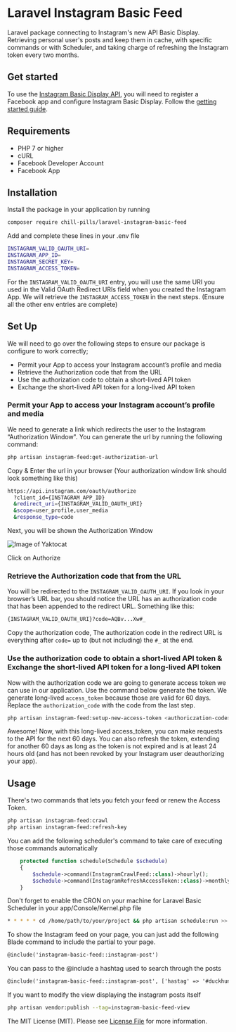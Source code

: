 # Laravel Instagram Basic Feed

Laravel package connecting to Instagram's new API Basic Display. Retrieving personal user's posts and keep them in cache, with specific commands or with Scheduler, and taking charge of refreshing the Instagram token every two months.

## Get started

To use the [Instagram Basic Display API](https://developers.facebook.com/docs/instagram-basic-display-api), you will need to register a Facebook app and configure Instagram Basic Display. Follow the [getting started guide](https://developers.facebook.com/docs/instagram-basic-display-api/getting-started).

## Requirements

- PHP 7 or higher
- cURL
- Facebook Developer Account
- Facebook App

## Installation

Install the package in your application by running

```bash
composer require chill-pills/laravel-instagram-basic-feed
```

Add and complete these lines in your .env file

```bash
INSTAGRAM_VALID_OAUTH_URI=
INSTAGRAM_APP_ID=
INSTAGRAM_SECRET_KEY=
INSTAGRAM_ACCESS_TOKEN=
```

For the `INSTAGRAM_VALID_OAUTH_URI` entry, you will use the same URI you used in the Valid OAuth Redirect URIs field when you created the Instagram App. We will retrieve the `INSTAGRAM_ACCESS_TOKEN` in the next steps. (Ensure all the other env entries are complete)

## Set Up

We will need to go over the following steps to ensure our package is configure to work correctly;
- Permit your App to access your Instagram account’s profile and media
- Retrieve the Authorization code that from the URL 
- Use the authorization code to obtain a short-lived API token
- Exchange the short-lived API token for a long-lived API token

### Permit your App to access your Instagram account’s profile and media

We need to generate a link which redirects the user to the Instagram “Authorization Window". You can generate the url by running the following command:

```bash
php artisan instagram-feed:get-authorization-url
``` 
Copy & Enter the url in your browser (Your authorization window link should look something like this)

```bash
https://api.instagram.com/oauth/authorize
  ?client_id={INSTAGRAM_APP_ID}
  &redirect_uri={INSTAGRAM_VALID_OAUTH_URI}
  &scope=user_profile,user_media
  &response_type=code
``` 

Next, you will be shown the Authorization Window

![Image of Yaktocat](https://miro.medium.com/max/572/1*cZkdBYn19OIyyPLyPTWAbA.png)

Click on Authorize

### Retrieve the Authorization code that from the URL

You will be redirected to the `INSTAGRAM_VALID_OAUTH_URI`. If you look in your browser’s URL bar, you should notice the URL has an authorization code that has been appended to the redirect URL. Something like this:

```bash
{INSTAGRAM_VALID_OAUTH_URI}?code=AQBv...Xw#_
``` 
 
Copy the authorization code, The authorization code in the redirect URL is everything after `code=` up to (but not including) the `#_` at the end.

### Use the authorization code to obtain a short-lived API token & Exchange the short-lived API token for a long-lived API token

Now with the authorization code we are going to generate access token we can use in our application. Use the command below generate the token. We generate long-lived `access_token` because those are valid for 60 days. Replace the `authorization_code` with the code from the last step.
```bash
php artisan instagram-feed:setup-new-access-token <authoriczation-code>
```

Awesome! Now, with this long-lived access_token, you can make requests to the API for the next 60 days. You can also refresh the token, extending for another 60 days as long as the token is not expired and is at least 24 hours old (and has not been revoked by your Instagram user deauthorizing your app).

## Usage

There's two commands that lets you fetch your feed or renew the Access Token.

```bash
php artisan instagram-feed:crawl
php artisan instagram-feed:refresh-key
```

You can add the following scheduler's command to take care of executing those commands automatically

```php
    protected function schedule(Schedule $schedule)
    {
        $schedule->command(InstagramCrawlFeed::class)->hourly();
        $schedule->command(InstagramRefreshAccessToken::class)->monthly();
    }
```

Don't forget to enable the CRON on your machine for Laravel Basic Scheduler in your app/Console/Kernel.php file

```bash
* * * * * cd /home/path/to/your/project && php artisan schedule:run >> /dev/null 2>&1
```

To show the Instagram feed on your page, you can just add the following Blade command to include the partial to your page.

```html
@include('instagram-basic-feed::instagram-post')
```

You can pass to the @include a hashtag used to search through the posts

```html
@include('instagram-basic-feed::instagram-post', ['hastag' => '#duckhunt'])
```


If you want to modify the view displaying the instagram posts itself

```bash
php artisan vendor:publish --tag=instagram-basic-feed-view
```


The MIT License (MIT). Please see [License File](LICENSE.md) for more information.
